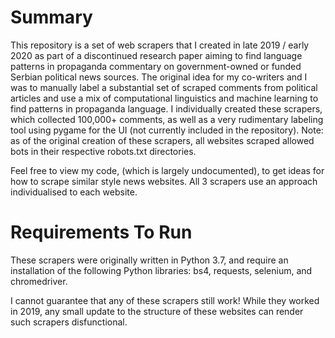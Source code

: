 # Summary
This repository is a set of web scrapers that I created in late 2019 / early 2020 as part of a discontinued research paper aiming to find language patterns in propaganda commentary on government-owned or funded Serbian political news sources. The original idea for my co-writers and I was to manually label a substantial set of scraped comments from political articles and use a mix of computational linguistics and machine learning to find patterns in propaganda language. I individually created these scrapers, which collected 100,000+ comments, as well as a very rudimentary labeling tool using pygame for the UI (not currently included in the repository). Note: as of the original creation of these scrapers, all websites scraped allowed bots in their respective robots.txt directories.

Feel free to view my code, (which is largely undocumented), to get ideas for how to scrape similar style news websites. All 3 scrapers use an approach individualised to each website.

# Requirements To Run
These scrapers were originally written in Python 3.7, and require an installation of the following Python libraries:
bs4, requests, selenium, and chromedriver.

I cannot guarantee that any of these scrapers still work! While they worked in 2019, any small update to the structure of these websites can render such scrapers disfunctional. 
